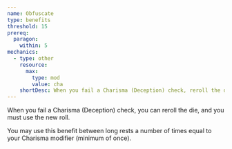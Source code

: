 ```yaml
---
name: Obfuscate
type: benefits
threshold: 15
prereq:
  paragon:
    within: 5
mechanics:
  - type: other
    resource:
      max:
        type: mod
        value: cha
    shortDesc: When you fail a Charisma (Deception) check, reroll the die and use the new roll.
---
```

When you fail a Charisma (Deception) check, you can reroll the die, and you must use the new roll.

You may use this benefit between long rests a number of times equal to your Charisma modifier (minimum of once).
